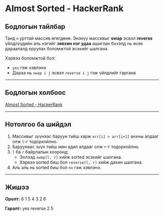 # Almost Sorted - HackerRank

## Бодлогын тайлбар

Танд `n` урттай массив өгөгдөнө. Энэхүү массивыг **swap** эсвэл **reverse** үйлдлүүдийн аль нэгийг **зөвхөн нэг удаа** ашиглан бүхэлд нь өсөх дараалалд оруулах боломжтой эсэхийг шалгана.

Хэрвээ боломжтой бол:

- `yes` гэж хэвлэнэ
- Дараа нь `swap i j` эсвэл `reverse i j` гэж үйлдлийг гаргана

---

## Бодлогын холбоос

[Almost Sorted - HackerRank](https://www.hackerrank.com/challenges/almost-sorted/)

---

## Нотолгоо ба шийдэл

1. Массивыг зүүнээс баруун тийш харж `arr[i] > arr[i+1]` анхны алдааг олж `l`-г тодорхойлно.
2. Баруунаас зүүн тийш мөн адил алдааг олж `r`-г тодорхойлно.
3. `l` ба `r` байрлалын хооронд:
   - Эхлээд `swap(l, r)` хийж sorted эсэхийг шалгана.
   - Хэрвээ sorted биш бол `reverse(l, r)` хийж дахин шалгана.
4. Аль аль нь sorted биш бол `no` гэж хэвлэнэ.

---

## Жишээ

**Оролт:**
6
1 5 4 3 2 6

**Гаралт:**
yes
reverse 2 5
